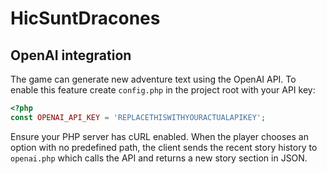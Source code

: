 # HicSuntDracones

## OpenAI integration

The game can generate new adventure text using the OpenAI API. To enable this
feature create `config.php` in the project root with your API key:

```php
<?php
const OPENAI_API_KEY = 'REPLACETHISWITHYOURACTUALAPIKEY';
```

Ensure your PHP server has cURL enabled. When the player chooses an option with
no predefined path, the client sends the recent story history to `openai.php`
which calls the API and returns a new story section in JSON.

